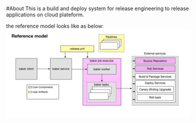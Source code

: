 #About
This is a build and deploy system for release engineering to release applications on cloud plateform.

the reference model looks like as below:
![image](https://github.com/Dataman-Cloud/baker/blob/master/Reference%20model.jpg)

